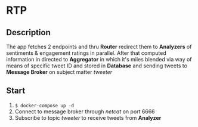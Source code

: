 # RTP

## Description

The app fetches 2 endpoints and thru __Router__ redirect them to __Analyzers__ of sentiments & engagement ratings in parallel. After that computed information in directed to __Aggregator__ in which it's miles blended via way of means of specific tweet ID and stored in __Database__ and sending tweets to __Message Broker__ on subject matter _tweeter_

## Start

1. `$ docker-compose up -d`
1. Connect to message broker through _netcat_ on port 6666
1. Subscribe to topic _tweeter_ to receive tweets from __Analyzer__